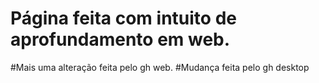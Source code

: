# Página feita com intuito de aprofundamento em web.

#Mais uma alteração feita pelo gh web.
#Mudança feita pelo gh desktop

